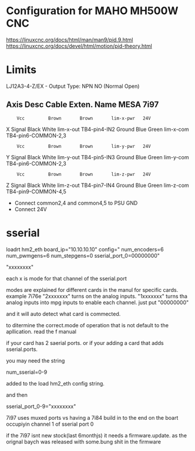 # Configuration for MAHO MH500W CNC

https://linuxcnc.org/docs/html/man/man9/pid.9.html
https://linuxcnc.org/docs/devel/html/motion/pid-theory.html

# Limits

LJ12A3-4-Z/EX - Output Type: NPN NO (Normal Open)


Axis    Desc        Cable       Exten.      Name        MESA 7i97
----------------------------------------------------------------------
        Vcc         Brown       Brown       lim-x-pwr   24V
Χ       Signal      Black       White       lim-x-out   TB4-pin4-IN2
        Ground      Blue        Green       lim-x-com   TB4-pin6-COMMON-2,3

        Vcc         Brown       Brown       lim-y-pwr   24V
Y       Signal      Black       White       lim-y-out   TB4-pin5-IN3
        Ground      Blue        Green       lim-y-com   TB4-pin6-COMMON-2,3

        Vcc         Brown       Brown       lim-z-pwr   24V 
Z       Signal      Black       White       lim-z-out   TB4-pin7-IN4
        Ground      Blue        Green       lim-z-com   TB4-pin9-COMMON-4,5

- Connect common2,4 and common4,5 to PSU GND
- Connect 24V

# sserial

loadrt hm2_eth board_ip="10.10.10.10" config=" num_encoders=6 num_pwmgens=6 num_stepgens=0 sserial_port_0=00000000" 

"xxxxxxxx"

each x is mode for that channel of the sserial.port


modes are explained for different cards in the manul for specific cards.
example 7i76e
"2xxxxxxx" turns on the analog inputs.
"1xxxxxxx" turns tha analog inputs into mpg inputs
to enable each channel. just put "00000000"

and it will auto detect what card is commected.


to ditermine the correct.mode of operation that is not default to the apllication. read the f manual


if your card has 2 saerial ports. or if your adding a card that adds sserial.ports.


you may need the string


num_sserial=0-9

added to the load hm2_eth config string.

and then

sserial_port_0-9="xxxxxxxx"

7i97 uses muxed ports vs having a 7i84 build in to the end on the boart occupiyin channel 1 of sserial port 0

if the 7i97 isnt new stock(last 6monthjs) it needs  a firmware.update. as the orignal baych was released with some.bung shit in the firmware